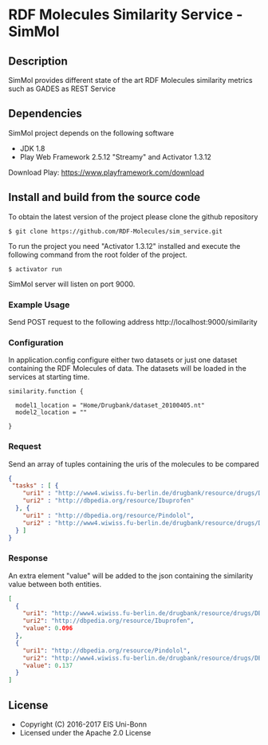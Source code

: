 # RDF Molecules Similarity Service - SimMol

## Description
SimMol provides different state of the art RDF Molecules similarity metrics such as GADES as REST Service

## Dependencies
SimMol project depends on the following software

* JDK 1.8
* Play Web Framework 2.5.12 "Streamy" and Activator 1.3.12

Download Play: https://www.playframework.com/download

## Install and build from the source code  
To obtain the latest version of the project please clone the github repository

    $ git clone https://github.com/RDF-Molecules/sim_service.git

To run the project you need "Activator 1.3.12" installed and execute the following command from the root folder of the project.

    $ activator run

SimMol server will listen on port 9000.

### Example Usage

Send POST request to the following address http://localhost:9000/similarity

### Configuration
In application.config configure either two datasets or just one dataset containing the RDF Molecules of data. The datasets will be loaded in the services at starting time.

```
similarity.function {
 
  model1_location = "Home/Drugbank/dataset_20100405.nt"
  model2_location = ""

}
```

### Request

Send an array of tuples containing the uris of the molecules to be compared

```json
{
 "tasks" : [ {
    "uri1" : "http://www4.wiwiss.fu-berlin.de/drugbank/resource/drugs/DB01050",
    "uri2" : "http://dbpedia.org/resource/Ibuprofen"
  }, {
    "uri1" : "http://dbpedia.org/resource/Pindolol",
    "uri2" : "http://www4.wiwiss.fu-berlin.de/drugbank/resource/drugs/DB00960"
  } ]
}
```

### Response

An extra element "value" will be added to the json containing the similarity value between both entities.

```json
[
  {
    "uri1": "http://www4.wiwiss.fu-berlin.de/drugbank/resource/drugs/DB01050",
    "uri2": "http://dbpedia.org/resource/Ibuprofen",
    "value": 0.096
  },
  {
    "uri1": "http://dbpedia.org/resource/Pindolol",
    "uri2": "http://www4.wiwiss.fu-berlin.de/drugbank/resource/drugs/DB00960",
    "value": 0.137
  }
]
```

## License

* Copyright (C) 2016-2017 EIS Uni-Bonn
* Licensed under the Apache 2.0 License
